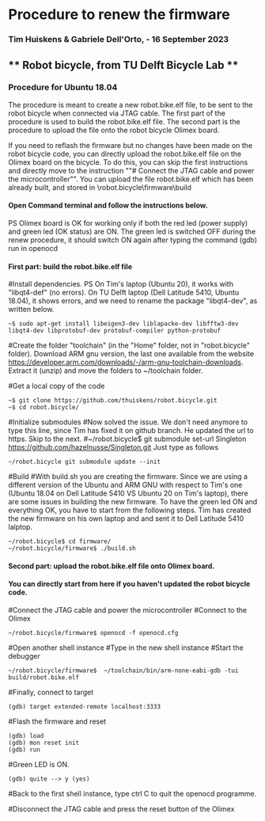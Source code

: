 ﻿# Procedure to renew the firmware 
### Tim Huiskens & Gabriele Dell'Orto, - 16 September 2023

## ** Robot bicycle, from TU Delft Bicycle Lab  **

### Procedure for Ubuntu 18.04

The procedure is meant to create a new robot.bike.elf file, to be sent to the robot bicycle when connected via JTAG cable. The first part of the procedure is used to build the robot.bike.elf file. The second part is the procedure to upload the file onto the robot bicycle Olimex board.
 
If you need to reflash the firmware but no changes have been made on the robot bicycle code, you can directly upload the robot.bike.elf file on the Olimex board on the bicycle. To do this, you can skip the first instructions and directly move to the instruction ""# Connect the JTAG cable and power the microcontroller"". You can upload the file robot.bike.elf which has been already built, and stored in \robot.bicycle\firmware\build


#### Open Command terminal and follow the instructions below. 

PS Olimex board is OK for working only if both the red led (power supply) and green led (OK status) are ON.
The green led is switched OFF during the renew procedure, it should switch ON again after typing the command (gdb) run in openocd

#### First part: build the robot.bike.elf file

#Install dependencies. 
PS On Tim's laptop (Ubuntu 20), it works with "libqt4-def" (no errors). On TU Delft laptop (Dell Latitude 5410, Ubuntu 18.04), it shows errors, and we need to rename the package "libqt4-dev", as written below.
```
~$ sudo apt-get install libeigen3-dev liblapacke-dev libfftw3-dev libqt4-dev libprotobuf-dev protobuf-compiler python-protobuf
```

#Create the folder "toolchain" (in the "Home" folder, not in "robot.bicycle" folder). Download ARM gnu version, the last one available from the website https://developer.arm.com/downloads/-/arm-gnu-toolchain-downloads. Extract it (unzip) and move the folders to ~/toolchain folder.

#Get a local copy of the code
```
~$ git clone https://github.com/thuiskens/robot.bicycle.git
~$ cd robot.bicycle/
```
#Initialize submodules
#Now solved the issue. We don't need anymore to type this line, since Tim has fixed it on github branch. He updated the url to https. Skip to the next.
#~/robot.bicycle$ git submodule set-url Singleton https://github.com/hazelnusse/Singleton.git
Just type as follows
```
~/robot.bicycle git submodule update --init
```

#Build
#With build.sh you are creating the firmware. Since we are using a different version of the Ubuntu and ARM GNU with respect to Tim's one (Ubuntu 18.04 on Dell Latitude 5410 VS Ubuntu 20 on Tim's laptop), there are some issues in building the new firmware. To have the green led ON and everything OK, you have to start from the following steps. Tim has created the new firmware on his own laptop and and sent it to Dell Latitude 5410 lalptop.

```
~/robot.bicycle$ cd firmware/
~/robot.bicycle/firmware$ ./build.sh
```
#### Second part: upload the robot.bike.elf file onto Olimex board.
#### You can directly start from here if you haven't updated the robot bicycle code. 
#Connect the JTAG cable and power the microcontroller
#Connect to the Olimex
```
~/robot.bicycle/firmware$ openocd -f openocd.cfg
```
#Open another shell instance
#Type in the new shell instance
#Start the debugger
```
~/robot.bicycle/firmware$  ~/toolchain/bin/arm-none-eabi-gdb -tui build/robot.bike.elf
```
#Finally, connect to target
```
(gdb) target extended-remote localhost:3333
```
#Flash the firmware and reset
```
(gdb) load
(gdb) mon reset init
(gdb) run
```
#Green LED is ON.
```
(gdb) quite --> y (yes)
```
#Back to the first shell instance, type ctrl C to quit the openocd programme.

#Disconnect the JTAG cable and press the reset button of the Olimex
